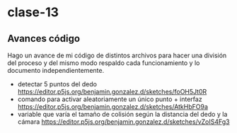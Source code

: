 # clase-13
## Avances código
Hago un avance de mi código de distintos archivos para hacer una división del proceso y del mismo modo respaldo cada funcionamiento y lo documento independientemente.
* detectar 5 puntos del dedo <https://editor.p5js.org/benjamin.gonzalez.d/sketches/foOH5Jt0R>
* comando para activar aleatoriamente un único punto + interfaz <https://editor.p5js.org/benjamin.gonzalez.d/sketches/AtkHbFO9a>
* variable que varía el tamaño de colisión según la distancia del dedo y la cámara <https://editor.p5js.org/benjamin.gonzalez.d/sketches/vZoIS4Fg3>
